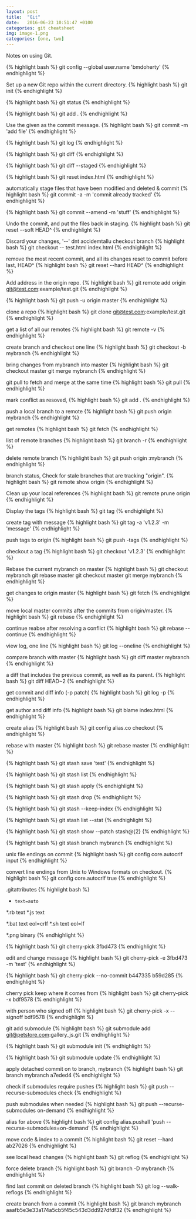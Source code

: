 ```yaml
---
layout: post
title:  "Git"
date:   2016-06-23 10:51:47 +0100
categories: git cheatsheet
img: image-1.png
categories: [one, two]
---
```


Notes on using Git.

{% highlight bash %}
git config --global user.name 'bmdoherty'
{% endhighlight %}

Set up a new Git repo within the current directory.
{% highlight bash %}
git init
{% endhighlight %}

{% highlight bash %}
git status
{% endhighlight %}

{% highlight bash %}
git add .
{% endhighlight %}

Use the given <msg> as the commit message. 
{% highlight bash %}
git commit -m 'add file'
{% endhighlight %}

{% highlight bash %}
git log
{% endhighlight %}

{% highlight bash %}
git diff
{% endhighlight %}

{% highlight bash %}
git diff --staged
{% endhighlight %}

{% highlight bash %}
git reset index.html
{% endhighlight %}

automatically stage files that have been modified and deleted & commit
{% highlight bash %}
git commit -a -m 'commit already tracked'
{% endhighlight %}

{% highlight bash %}
git commit --amend -m 'stuff'
{% endhighlight %}

Undo the commit, and put the files back in staging.
{% highlight bash %}
git reset --soft HEAD^
{% endhighlight %}

Discard your changes, '--' dnt accidemtallu checkout branch 
{% highlight bash %}
git checkout -- test.html index.html
{% endhighlight %}

remove the most recent commit, and all its changes reset to commit before last, HEAD^
{% highlight bash %}
git reset --hard HEAD^
{% endhighlight %}

Add address in the origin repo.
{% highlight bash %}
git remote add origin git@test.com:example/test.git
{% endhighlight %}

{% highlight bash %}
git push -u origin master
{% endhighlight %}

clone a repo
{% highlight bash %}
git clone git@test.com:example/test.git
{% endhighlight %}

get a list of all our remotes
{% highlight bash %}
git remote -v
{% endhighlight %}

create branch and checkout one line
{% highlight bash %}
git checkout -b mybranch
{% endhighlight %}

bring changes from mybranch into master
{% highlight bash %}
git checkout master
git merge mybranch
{% endhighlight %}


git pull to fetch and merge at the same time
{% highlight bash %}
git pull
{% endhighlight %}

mark conflict as resoved, 
{% highlight bash %}
git add .
{% endhighlight %}

push a local branch to a remote
{% highlight bash %}
git push origin mybranch
{% endhighlight %}

get remotes
{% highlight bash %}
git fetch
{% endhighlight %}

list of remote branches
{% highlight bash %}
git branch -r
{% endhighlight %}

delete remote branch
{% highlight bash %}
git push origin :mybranch
{% endhighlight %}

branch status, Check for stale branches that are tracking "origin".
{% highlight bash %}
git remote show origin
{% endhighlight %}

Clean up your local references
{% highlight bash %}
git remote prune origin
{% endhighlight %}

Display the tags
{% highlight bash %}
git tag
{% endhighlight %}

create tag with message
{% highlight bash %}
git tag -a 'v1.2.3' -m 'message'
{% endhighlight %}

push tags to origin
{% highlight bash %}
git push -tags
{% endhighlight %}

checkout a tag
{% highlight bash %}
git checkout 'v1.2.3'
{% endhighlight %}

Rebase the current mybranch on master
{% highlight bash %}
git checkout mybranch
git rebase master
git checkout master
git merge mybranch
{% endhighlight %}

get changes to origin master
{% highlight bash %}
git fetch
{% endhighlight %}

move local master commits after the commits from origin/master.
{% highlight bash %}
git rebase
{% endhighlight %}

continue reabse after resolving a conflict
{% highlight bash %}
git rebase --continue
{% endhighlight %}

view log, one line
{% highlight bash %}
git log --oneline
{% endhighlight %}

compare branch with master
{% highlight bash %}
git diff master mybranch
{% endhighlight %}

a diff that includes the previous commit, as well as its parent.
{% highlight bash %}
git diff HEAD~2
{% endhighlight %}

get commit and diff info (-p patch)
{% highlight bash %}
git log -p
{% endhighlight %}

get author and diff info
{% highlight bash %}
git blame index.html
{% endhighlight %}

create alias
{% highlight bash %}
git config alias.co checkout
{% endhighlight %}

rebase with master
{% highlight bash %}
git rebase master
{% endhighlight %}

{% highlight bash %}
git stash save 'test'
{% endhighlight %}

{% highlight bash %}
git stash list
{% endhighlight %}

{% highlight bash %}
git stash apply
{% endhighlight %}

{% highlight bash %}
git stash drop
{% endhighlight %}

{% highlight bash %}
git stash --keep-index
{% endhighlight %}

{% highlight bash %}
git stash list --stat
{% endhighlight %}

{% highlight bash %}
git stash show --patch stash@{2}
{% endhighlight %}

{% highlight bash %}
git stash branch mybranch
{% endhighlight %}

unix file endings on commit
{% highlight bash %}
git config core.autocrlf input
{% endhighlight %}

convert line endings from Unix to Windows formats on checkout.
{% highlight bash %}
git config core.autocrlf true
{% endhighlight %}

.gitattributes
{% highlight bash %}
*     text=auto
*.rb text
*.js text

*.bat text eol=crlf
*.sh text eol=lf

*.png binary
{% endhighlight %}

{% highlight bash %}
git cherry-pick 3fbd473
{% endhighlight %}

edit and change message
{% highlight bash %}
git cherry-pick -e 3fbd473 -m 'test'
{% endhighlight %}

{% highlight bash %}
git cherry-pick --no-commit b447335 b59d285
{% endhighlight %}

cherry pick keep where it comes from
{% highlight bash %}
git cherry-pick -x bdf9578
{% endhighlight %}

with person who signed off
{% highlight bash %}
git cherry-pick -x --signoff bdf9578
{% endhighlight %}

git add submodule
{% highlight bash %}
git submodule add git@petstore.com:gallery_js.git
{% endhighlight %}

{% highlight bash %}
git submodule init
{% endhighlight %}

{% highlight bash %}
git submodule update
{% endhighlight %}

apply detached commit on to branch, mybranch
{% highlight bash %}
git branch mybranch a7eded4
{% endhighlight %}

check if submodules require pushes
{% highlight bash %}
git push --recurse-submodules check
{% endhighlight %}

push submodules when needed
{% highlight bash %}
git push --recurse-submodules on-demand
{% endhighlight %}

alias for above
{% highlight bash %}
git config alias.pushall 'push --recurse-submodules=on-demand'
{% endhighlight %}

move code & index to a commit
{% highlight bash %}
git reset --hard ab27026
{% endhighlight %}

see local head changes
{% highlight bash %}
git reflog
{% endhighlight %}

force delete branch
{% highlight bash %}
git branch -D mybranch
{% endhighlight %}

find last commit on deleted branch
{% highlight bash %}
git log --walk-reflogs
{% endhighlight %}

create branch from a commit
{% highlight bash %}
git branch mybranch aaafb5e3e33a174a5cb5f45c543d3dd927dfdf32
{% endhighlight %}